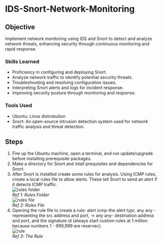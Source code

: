 # IDS-Snort-Network-Monitoring

## Objective

Implement network monitoring using IDS and Snort to detect and analyze network threats, enhancing security through continuous monitoring and rapid response.

### Skills Learned

- Proficiency in configuring and deploying Snort.
- Analyze network traffic to identify potential security threats.
- Troubleshooting and resolving configuration issues.
- Interpreting Snort alerts and logs for incident response.
- Improving security posture through monitoring and response.

### Tools Used

- Ubuntu: Linux distrobution
- Snort: An open-source intrusion detection system used for network traffic analysis and threat detection.

## Steps

1. Fire up the Ubuntu machine, open a terminal, and run update/upgrade before installing prerequisite packages.
2. Make a directory for Snort and intall prequisites and dependencies for Snort.
3. After Snort is installed create some rules for analysis. Using ICMP rules, create a local rules file to allow alerts. These tell Snort to send an alert if it detects ICMP traffic.<br>
![rules folder](https://github.com/user-attachments/assets/a8c7abd8-aa55-4407-a139-1ee6780839d0)<br>
*Ref 1: Rules Folder*<br>
![rules file](https://github.com/user-attachments/assets/273c3b85-462a-4e81-8cf2-a7a98ee43b38)<br>
*Ref 2: Rules File*<br>
4. Opening the rule file to create a rule: alert icmp-the alert typr, any any - representing the src address and port, -> any any- destination address and port, and the signature id (always start custom rules at 1 million because numbers 1 - 999,999 are reservec).<br>
![rule](https://github.com/user-attachments/assets/1fd61fe6-e3d5-456e-b3df-18426bfb4133)<br>
*Ref 3: The Rule*<br>

